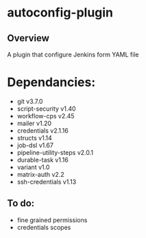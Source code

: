 # autoconfig-plugin

## Overview

A plugin that configure Jenkins form YAML file

# Dependancies:

* git v3.7.0
* script-security v1.40
* workflow-cps v2.45
* mailer v1.20
* credentials v2.1.16
* structs v1.14
* job-dsl v1.67
* pipeline-utility-steps v2.0.1
* durable-task v1.16
* variant v1.0
* matrix-auth v2.2
* ssh-credentials v1.13

## To do:
* fine grained permissions
* credentials scopes
